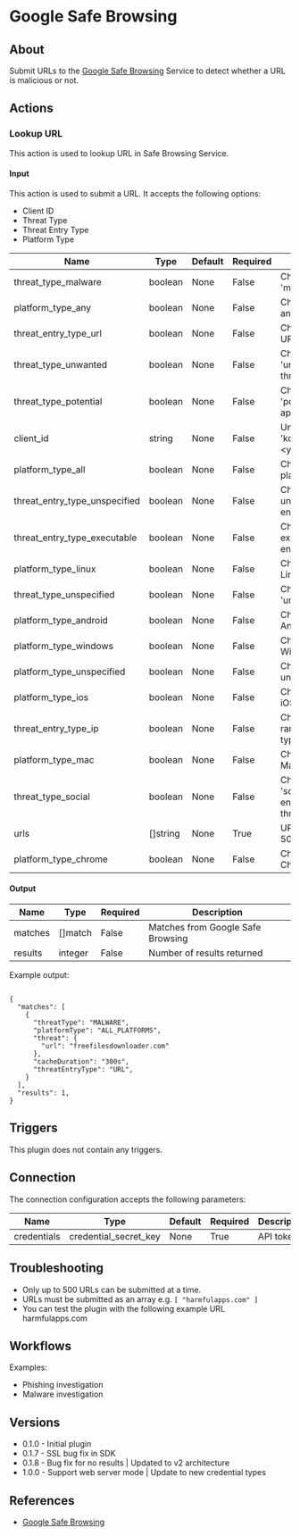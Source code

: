 
# Google Safe Browsing

## About

Submit URLs to the [Google Safe Browsing](https://safebrowsing.google.com/) Service to detect whether a URL is malicious or not.

## Actions

### Lookup URL

This action is used to lookup URL in Safe Browsing Service.

#### Input

This action is used to submit a URL. It accepts the following options:

* Client ID
* Threat Type
* Threat Entry Type
* Platform Type

|Name|Type|Default|Required|Description|Enum|
|----|----|-------|--------|-----------|----|
|threat_type_malware|boolean|None|False|Check if URL is of 'malware' threat|None|
|platform_type_any|boolean|None|False|Check URL against any platform|None|
|threat_entry_type_url|boolean|None|False|Check URL against URL threat entry type|None|
|threat_type_unwanted|boolean|None|False|Check if URL is of 'unwanted software' threat|None|
|threat_type_potential|boolean|None|False|Check if URL is of 'potentially harmful application' threat|None|
|client_id|string|None|False|Unique identifier, e.g. 'komand-<your_company>'|None|
|platform_type_all|boolean|None|False|Check URL against all platforms|None|
|threat_entry_type_unspecified|boolean|None|False|Check URL against unspecified threat entry type|None|
|threat_entry_type_executable|boolean|None|False|Check URL against executable threat entry type|None|
|platform_type_linux|boolean|None|False|Check URL against Linux platform|None|
|threat_type_unspecified|boolean|None|False|Check if URL is of 'unspecified' threat|None|
|platform_type_android|boolean|None|False|Check URL against Android platform|None|
|platform_type_windows|boolean|None|False|Check URL against Windows platform|None|
|platform_type_unspecified|boolean|None|False|Check URL against unspecified platform|None|
|platform_type_ios|boolean|None|False|Check URL against iOS platform|None|
|threat_entry_type_ip|boolean|None|False|Check URL against IP range threat entry type|None|
|platform_type_mac|boolean|None|False|Check URL against Mac OS platform|None|
|threat_type_social|boolean|None|False|Check if URL is of 'social engineering/phishing' threat|None|
|urls|[]string|None|True|URLs to check (up to 500)|None|
|platform_type_chrome|boolean|None|False|Check URL against Chrome platform|None|

#### Output

|Name|Type|Required|Description|
|----|----|--------|-----------|
|matches|[]match|False|Matches from Google Safe Browsing|
|results|integer|False|Number of results returned|

Example output:

```

{
  "matches": [
    {
      "threatType": "MALWARE",
      "platformType": "ALL_PLATFORMS",
      "threat": {
        "url": "freefilesdownloader.com"
      },
      "cacheDuration": "300s",
      "threatEntryType": "URL",
    }
  ],
  "results": 1,
}

```

## Triggers

This plugin does not contain any triggers.

## Connection

The connection configuration accepts the following parameters:

|Name|Type|Default|Required|Description|Enum|
|----|----|-------|--------|-----------|----|
|credentials|credential_secret_key|None|True|API token|None|

## Troubleshooting

* Only up to 500 URLs can be submitted at a time.
* URLs must be submitted as an array e.g. `[ "harmfulapps.com" ]`
* You can test the plugin with the following example URL harmfulapps.com

## Workflows

Examples:

* Phishing investigation
* Malware investigation

## Versions

* 0.1.0 - Initial plugin
* 0.1.7 - SSL bug fix in SDK
* 0.1.8 - Bug fix for no results | Updated to v2 architecture
* 1.0.0 - Support web server mode | Update to new credential types

## References

* [Google Safe Browsing](https://developers.google.com/safe-browsing/)
